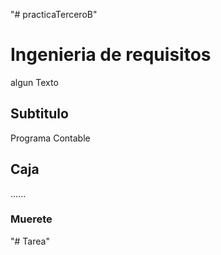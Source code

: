 "# practicaTerceroB" 

# Ingenieria de requisitos

algun Texto

## Subtitulo

Programa Contable

## Caja

......

### Muerete
"# Tarea" 
